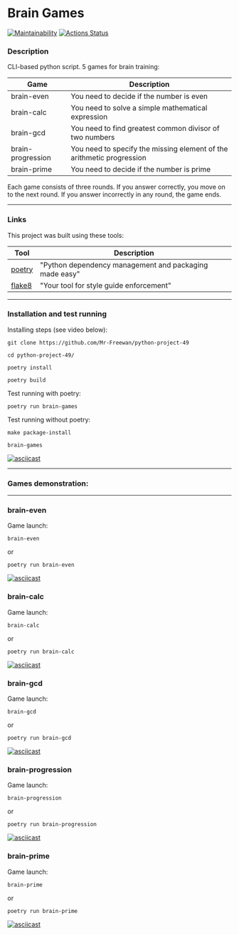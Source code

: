 # Brain Games

[![Maintainability](https://api.codeclimate.com/v1/badges/1882f65ff1ef2ea1ac3f/maintainability)](https://codeclimate.com/github/Mr-Freewan/python-project-49/maintainability)
[![Actions Status](https://github.com/Mr-Freewan/python-project-49/workflows/hexlet-check/badge.svg)](https://github.com/Mr-Freewan/python-project-49/actions)

### Description

CLI-based python script. 5 games for brain training:

| Game                | Description                                                              |
|---------------------|--------------------------------------------------------------------------|
| brain-even          | You need to decide if the number is even                                 |
| brain-calc          | You need to solve a simple mathematical expression                       |
| brain-gcd           | You need to find greatest common divisor of two numbers                  |
| brain-progression   | You need to specify the missing element of the arithmetic progression    |
| brain-prime         | You need to decide if the number is prime                                |

Each game consists of three rounds. If you answer correctly, you move on to the next round. If you answer incorrectly in any round, the game ends.

---

### Links

This project was built using these tools:

| Tool                                                                        | Description                                             |
|-----------------------------------------------------------------------------|---------------------------------------------------------|
| [poetry](https://python-poetry.org/)                                        | "Python dependency management and packaging made easy"  |
| [flake8](https://flake8.pycqa.org/)                                         | "Your tool for style guide enforcement"                 |

---

### Installation and test running

Installing steps (see video below):

    git clone https://github.com/Mr-Freewan/python-project-49

    cd python-project-49/

    poetry install

    poetry build

Test running with poetry:

    poetry run brain-games

Test running without poetry:

    make package-install

    brain-games

[![asciicast](https://asciinema.org/a/hYQNtkBxCGTnsVuZxs9v9ivAY.svg)](https://asciinema.org/a/hYQNtkBxCGTnsVuZxs9v9ivAY)

---

### Games demonstration:

---

### brain-even

Game launch:

    brain-even

or

    poetry run brain-even

[![asciicast](https://asciinema.org/a/fpz9loLHv1wHWKhZqPWVVOL66.svg)](https://asciinema.org/a/fpz9loLHv1wHWKhZqPWVVOL66)

### brain-calc

Game launch:

    brain-calc

or

    poetry run brain-calc

[![asciicast](https://asciinema.org/a/uRWmeOM16gsRtOKBUceeWZPA9.svg)](https://asciinema.org/a/uRWmeOM16gsRtOKBUceeWZPA9)

### brain-gcd

Game launch:

    brain-gcd

or

    poetry run brain-gcd

[![asciicast](https://asciinema.org/a/NuZpqI3mQKiT0o1swWiyox2E6.svg)](https://asciinema.org/a/NuZpqI3mQKiT0o1swWiyox2E6)

### brain-progression

Game launch:

    brain-progression

or

    poetry run brain-progression

[![asciicast](https://asciinema.org/a/FTwWYGbgJcKiw6a7hhiDt0gU2.svg)](https://asciinema.org/a/FTwWYGbgJcKiw6a7hhiDt0gU2)

### brain-prime

Game launch:

    brain-prime

or

    poetry run brain-prime

[![asciicast](https://asciinema.org/a/IJ1aoIilIDD6h8m3yzqrTA359.svg)](https://asciinema.org/a/IJ1aoIilIDD6h8m3yzqrTA359)